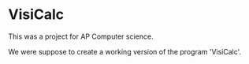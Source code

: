 # VisiCalc

This was a project for AP Computer science.

We were suppose to create a working version of the program 'VisiCalc'.
